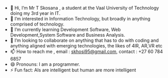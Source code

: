 - 👋 Hi, I’m Mr T Skosana , a student at the Vaal University of Technology doing my 3rd year in IT.
- 👀 I’m interested in Information Technology, but broadly in anything comprised of technology.
- 🌱 I’m currently learning Development Software, Web Development,System Software and Business Analysis.
- 💞️ I’m looking to collaborate on anything that has to do with coding and anything aligned with emerging technologies, the likes of 4IR, AR,VR etc
- 📫 How to reach me , email : skhosi95@gmail.com, contact : +27 60 784 6857
- 😄 Pronouns: I am a programmer.
- ⚡ Fun fact: AIs are intelligent but human are more intelligent

<!---
skhosi95/skhosi95 is a ✨ special ✨ repository because its `README.md` (this file) appears on your GitHub profile.
You can click the Preview link to take a look at your changes.
--->
